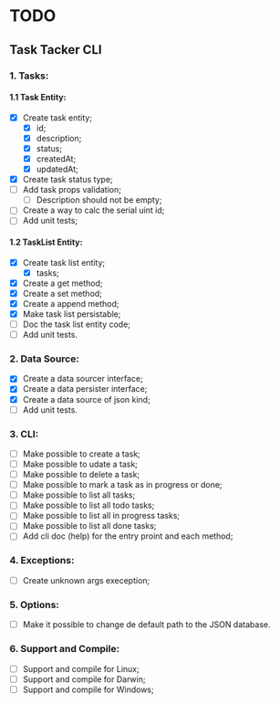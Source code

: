 # TODO

## Task Tacker CLI

### 1. Tasks:

#### 1.1 Task Entity:

- [x] Create task entity;
  - [x] id;
  - [x] description;
  - [x] status;
  - [x] createdAt;
  - [x] updatedAt;
- [x] Create task status type;
- [ ] Add task props validation;
  - [ ] Description should not be empty;
- [ ] Create a way to calc the serial uint id;
- [ ] Add unit tests;

#### 1.2 TaskList Entity:

- [x] Create task list entity;
  - [x] tasks;
- [x] Create a get method;
- [x] Create a set method;
- [x] Create a append method;
- [x] Make task list persistable;
- [ ] Doc the task list entity code;
- [ ] Add unit tests.

### 2. Data Source:

- [x] Create a data sourcer interface;
- [x] Create a data persister interface;
- [x] Create a data source of json kind;
- [ ] Add unit tests.

### 3. CLI:

- [ ] Make possible to create a task;
- [ ] Make possible to udate a task;
- [ ] Make possible to delete a task;
- [ ] Make possible to mark a task as in progress or done;
- [ ] Make possible to list all tasks;
- [ ] Make possible to list all todo tasks;
- [ ] Make possible to list all in progress tasks;
- [ ] Make possible to list all done tasks;
- [ ] Add cli doc (help) for the entry proint and each method;

### 4. Exceptions:

- [ ] Create unknown args exeception;

### 5. Options:

- [ ] Make it possible to change de default path to the JSON database.

### 6. Support and Compile:

- [ ] Support and compile for Linux;
- [ ] Support and compile for Darwin;
- [ ] Support and compile for Windows;
